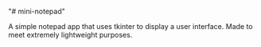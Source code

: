 "# mini-notepad" 

A simple notepad app that uses tkinter to display a user interface. Made to meet extremely lightweight purposes.
 
 
